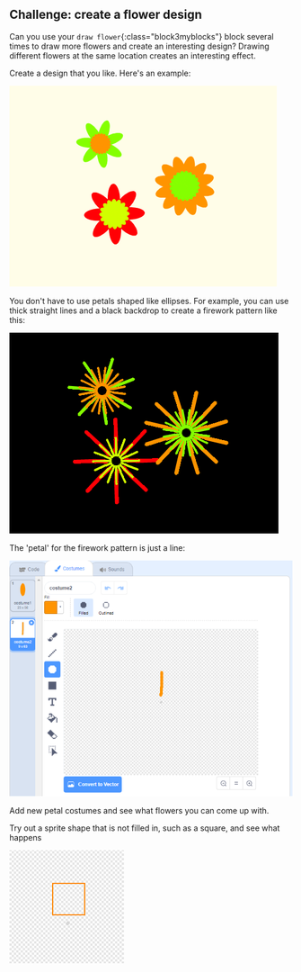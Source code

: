 ## Challenge: create a flower design

Can you use your `draw flower`{:class="block3myblocks"} block several times to draw more flowers and create an interesting design? Drawing different flowers at the same location creates an interesting effect.

Create a design that you like. Here's an example:

![слика екрана](images/flower-three.png)

You don't have to use petals shaped like ellipses. For example, you can use thick straight lines and a black backdrop to create a firework pattern like this:

![слика екрана](images/flower-fireworks.png)

The 'petal' for the firework pattern is just a line:

![снимак екрана](images/flower-firework-petal.png)

Add new petal costumes and see what flowers you can come up with.

Try out a sprite shape that is not filled in, such as a square, and see what happens

![слика екрана](images/flower-square-petal.png)